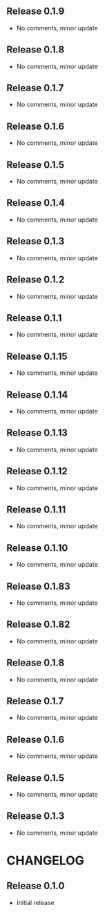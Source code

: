 ## Release 0.1.9
- No comments, minor update

## Release 0.1.8
- No comments, minor update

## Release 0.1.7
- No comments, minor update

## Release 0.1.6
- No comments, minor update

## Release 0.1.5
- No comments, minor update

## Release 0.1.4
- No comments, minor update

## Release 0.1.3
- No comments, minor update

## Release 0.1.2
- No comments, minor update

## Release 0.1.1
- No comments, minor update

## Release 0.1.15
- No comments, minor update

## Release 0.1.14
- No comments, minor update

## Release 0.1.13
- No comments, minor update

## Release 0.1.12
- No comments, minor update

## Release 0.1.11
- No comments, minor update

## Release 0.1.10
- No comments, minor update

## Release 0.1.83
- No comments, minor update

## Release 0.1.82
- No comments, minor update

## Release 0.1.8
- No comments, minor update

## Release 0.1.7
- No comments, minor update

## Release 0.1.6
- No comments, minor update

## Release 0.1.5
- No comments, minor update

## Release 0.1.3
- No comments, minor update

# CHANGELOG

## Release 0.1.0
- Initial release